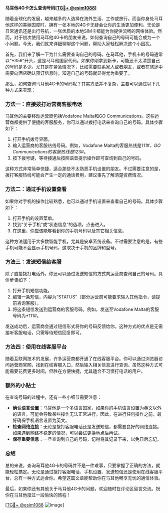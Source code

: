 **马耳他4G卡怎么查询号码[[TG💪+ @esim1088](https://t.me/s/esim1088)]**

随着全球化的发展，越来越多的人选择在海外生活、工作或旅行。而当你身处马耳他这样的美丽国度时，拥有一张本地的4G卡无疑会让你的生活更加便利。无论是日常通讯还是出行导航，一张优质的本地SIM卡都能为你提供流畅的网络体验。然而，对于初次使用马耳他4G卡的朋友来说，如何查询自己的号码可能会成为一个小问题。今天，我们就来详细聊聊这个问题，帮助大家轻松解决这个小困扰。

首先，我们来了解一下为什么需要查询自己的号码。在马耳他，手机卡的号码通常以“+356”开头，这是马耳他国家代码。如果你刚拿到新卡，可能还不太清楚自己的号码是多少。尤其是在紧急情况下，比如需要联系家人或者朋友，或者在旅途中需要向酒店确认预订信息时，知道自己的号码就显得尤为重要了。

那么，如何查询马耳他4G卡的号码呢？其实方法并不复杂，主要可以通过以下几种方式来实现：

### 方法一：直接拨打运营商客服电话

马耳他的主要移动运营商包括Vodafone Malta和GO Communications。这些运营商都提供了便捷的客服服务，你可以通过拨打电话来查询自己的号码。具体步骤如下：

1. 打开手机拨号界面。
2. 输入运营商的客服热线号码。例如，Vodafone Malta的客服热线是*111#，GO Communications的客服热线是*123#。
3. 按下拨号键，等待接通后按照语音提示操作即可查询到自己的号码。

这种方式非常简单快捷，适合那些不太熟悉手机设置的朋友。不过需要注意的是，拨打客服热线可能会产生一定的通话费用，建议事先了解清楚资费情况。

### 方法二：通过手机设置查看

如果你对手机的操作比较熟悉，也可以通过手机设置来查看自己的号码。具体步骤如下：

1. 打开手机的设置菜单。
2. 找到“关于手机”或“状态信息”的选项，点击进入。
3. 在这里，你应该能够看到你的手机号码以及其它相关信息。

这种方法适用于大多数智能手机，尤其是安卓系统设备。不过需要注意的是，有些手机可能不会显示手机号码，这取决于手机的品牌和型号。

### 方法三：发送短信给客服

除了直接拨打电话外，你还可以通过发送短信的方式向运营商查询自己的号码。具体步骤如下：

1. 打开手机短信功能。
2. 编辑一条短信，内容为“STATUS”（部分运营商可能要求输入其他指令，请提前咨询客服）。
3. 将这条短信发送到运营商的客服号码。例如，发送至Vodafone Malta的客服号码为*111#。

发送成功后，运营商会通过短信形式将你的号码反馈给你。这种方式的优点是无需接听客服电话，只需等待短信回复即可。

### 方法四：使用在线客服平台

随着互联网技术的发展，许多运营商都开通了在线客服平台。你可以通过浏览器访问运营商官网，找到在线客服入口，然后输入相关信息进行查询。虽然这种方式可能需要花费更多时间，但胜在方便快捷，尤其适合不习惯打电话的用户。

### 额外的小贴士

在查询号码的过程中，还有一些小细节需要注意：

- **确认语言设置**：马耳他是一个多语言国家，如果你的手机语言设置为英文以外的语言，可能会导致某些操作无法正常进行。因此，在进行任何操作之前，最好确保手机语言设置为英文。
- **检查网络连接**：无论是拨打客服电话还是发送短信，都需要良好的网络连接。如果遇到网络不稳定的情况，可以尝试更换地点后再试。
- **保存重要信息**：一旦查询到自己的号码，记得将其记录下来，以免日后忘记。

### 总结

总的来说，查询马耳他4G卡的号码并不是一件难事，只要掌握了正确的方法，就能轻松搞定。无论是通过拨打客服电话、手机设置、发送短信还是使用在线客服平台，总有一种方式适合你。希望这篇文章能帮助你在马耳他畅享无忧的通信体验。

最后，如果你还有其他关于马耳他4G卡的问题，欢迎随时在评论区留言交流。祝你在马耳他度过一段愉快的旅程！

[[TG💪+ @esim1088](https://t.me/s/esim1088) ![Image](https://i.postimg.cc/4NQfJmqS/Snipaste-2025-05-13-00-14-12.png)]
